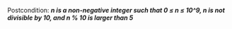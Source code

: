 Postcondition: ***n is a non-negative integer such that 0 ≤ n ≤ 10^9, n is not divisible by 10, and n % 10 is larger than 5***